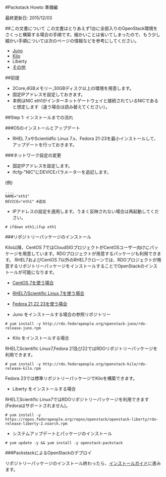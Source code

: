 #Packstack Howto 準備編

最終更新日: 2015/12/03


##この文書について
この文書はとりあえず1台に全部入りのOpenStack環境をさくっと構築する場合の手順です。細かいことは省いてしまったので、もう少し細かい手順については次のページの情報などを参考にしてください。

- [Juno](https://github.com/ytooyama/rdo-juno)
- [Kilo](https://github.com/ytooyama/rdo-kilo)
- Liberty
- [その他](https://github.com/ytooyama?tab=repositories)


##前提

- 2Core,4GBメモリー,30GBディスク以上の環境を用意します。
- 固定IPアドレスを設定しておきます。
- 本例はNIC eth1がインターネットゲートウェイと接続されているNICであると想定します（違う場合は読み替えてください）。

##Step 1: インストールまでの流れ

###OSのインストールとアップデート
- RHEL 7.xやScientidfic Linux 7.x、Fedora 21-23を最小インストールして、アップデートを行っておきます。

###ネットワーク設定の変更
- 固定IPアドレスを設定します。
- ifcfg-"NIC"にDEVICEパラメーターを追記します。

(例)

````
....
NAME="eth1"
DEVICE="eth1" #追加
````

- IPアドレスの設定を適用します。うまく反映されない場合は再起動してください。

````
# ifdown eth1;ifup eth1
````

###リポジトリーパッケージのインストール

Kilo以降、CentOS 7ではCloudSIGプロジェクトがCentOSユーザー向けにパッケージを用意しています。RDOプロジェクトが用意するパッケージも利用できます。
RHEL7およびCentOS 7以外のRHEL7クローンでは、RDOプロジェクトが用意するリポジトリーパッケージをインストールすることでOpenStackのインストールが可能になります。

- [CentOS 7を使う場合](Packstack1a-QuickStart-arrangements-centos7.md)
- [RHEL7/Scientific Linux 7を使う場合](Packstack1b-QuickStart-arrangements-others.md)
- [Fedora 21,22,23を使う場合](Packstack1b-QuickStart-arrangements-others.md)
 
- Juno をインストールする場合の参照リポジトリー

````
# yum install -y http://rdo.fedorapeople.org/openstack-juno/rdo-release-juno.rpm
````

- Kilo をインストールする場合

RHEL7,Scientific Linux7,Fedora 21及び22ではRDOリポジトリーパッケージを利用できます。

````
# yum install -y http://rdo.fedorapeople.org/openstack-kilo/rdo-release-kilo.rpm
````

Fedora 23では標準リポジトリーパッケージでKiloを構築できます。

- Liberty をインストールする場合

RHEL7,Scientific Linux7ではRDOリポジトリーパッケージを利用できます(Fedoraはサポートされません)。

````
# yum install -y https://repos.fedorapeople.org/repos/openstack/openstack-liberty/rdo-release-liberty-2.noarch.rpm
````

- システムアップデートとパッケージのインストール

````
# yum update -y && yum install -y openstack-packstack
````

###PackstackによるOpenStackのデプロイ

リポジトリーパッケージのインストール終わったら、[インストールガイド](RDO-QuickStart-installations.md)に進みます。